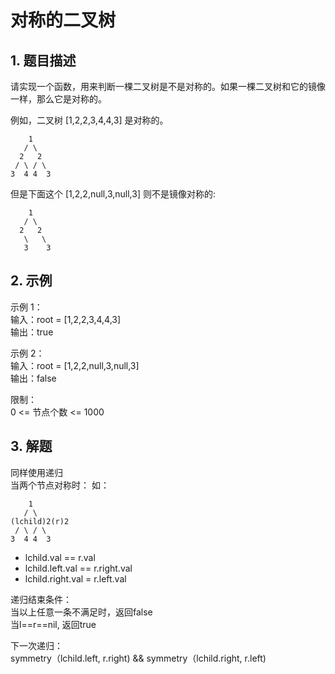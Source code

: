 # 对称的二叉树

## 1. 题目描述
请实现一个函数，用来判断一棵二叉树是不是对称的。如果一棵二叉树和它的镜像一样，那么它是对称的。

例如，二叉树 [1,2,2,3,4,4,3] 是对称的。
```
    1
   / \
  2   2
 / \ / \
3  4 4  3
```

但是下面这个 [1,2,2,null,3,null,3] 则不是镜像对称的:
```
    1
   / \
  2   2
   \   \
   3    3
```

## 2. 示例
示例 1：   
输入：root = [1,2,2,3,4,4,3]  
输出：true  

示例 2：  
输入：root = [1,2,2,null,3,null,3]  
输出：false  


限制：  
0 <= 节点个数 <= 1000

## 3. 解题
同样使用递归  
当两个节点对称时：
如：
```
    1
   / \
(lchild)2(r)2
 / \ / \
3  4 4  3
```
* lchild.val == r.val
* lchild.left.val == r.right.val
* lchild.right.val = r.left.val

递归结束条件：  
当以上任意一条不满足时，返回false  
当l==r==nil, 返回true

下一次递归：    
symmetry（lchild.left, r.right) && symmetry（lchild.right, r.left) 
 

